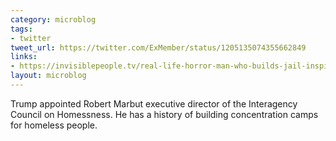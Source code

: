 ```yaml
---
category: microblog
tags:
- twitter
tweet_url: https://twitter.com/ExMember/status/1205135074355662849
links:
- https://invisiblepeople.tv/real-life-horror-man-who-builds-jail-inspired-homeless-shelters-slated-to-become-executive-director-of-usich
layout: microblog
---
```

Trump appointed Robert Marbut executive director of the Interagency Council on Homessness. He has a history of building concentration camps for homeless people.
